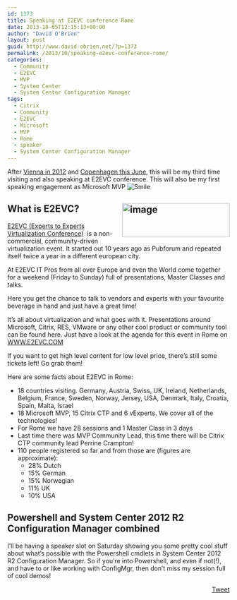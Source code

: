 ```yaml
---
id: 1373
title: Speaking at E2EVC conference Rome
date: 2013-10-05T12:15:13+00:00
author: "David O'Brien"
layout: post
guid: http://www.david-obrien.net/?p=1373
permalink: /2013/10/speaking-e2evc-conference-rome/
categories:
  - Community
  - E2EVC
  - MVP
  - System Center
  - System Center Configuration Manager
tags:
  - Citrix
  - Community
  - E2EVC
  - Microsoft
  - MVP
  - Rome
  - speaker
  - System Center Configuration Manager
---
```

After <a href="http://www.david-obrien.net/2012/05/27/im-at-e2evc-2012-in-vienna-live-feed-2/" onclick="_gaq.push(['_trackEvent', 'outbound-article', 'http://www.david-obrien.net/2012/05/27/im-at-e2evc-2012-in-vienna-live-feed-2/', 'Vienna in 2012']);" target="_blank">Vienna in 2012</a> and <a href="http://www.david-obrien.net/2013/05/27/live-from-e2evc-2013-copenhagen/" onclick="_gaq.push(['_trackEvent', 'outbound-article', 'http://www.david-obrien.net/2013/05/27/live-from-e2evc-2013-copenhagen/', 'Copenhagen this June']);" target="_blank">Copenhagen this June</a>, this will be my third time visiting and also speaking at E2EVC conference. This will also be my first speaking engagement as Microsoft MVP <img class="img-responsive wlEmoticon wlEmoticon-smile" style="border-style: none;" alt="Smile" src="http://www.david-obrien.net/wp-content/uploads/2013/10/wlEmoticon-smile.png" />

## What is E2EVC?<a href="http://www.david-obrien.net/wp-content/uploads/2013/10/image2.png" onclick="_gaq.push(['_trackEvent', 'outbound-article', 'http://www.david-obrien.net/wp-content/uploads/2013/10/image2.png', '']);" class="broken_link"><img style="background-image: none; float: right; padding-top: 0px; padding-left: 0px; display: inline; padding-right: 0px; border: 0px;" title="image" alt="image" src="http://www.david-obrien.net/wp-content/uploads/2013/10/image_thumb2.png" width="244" height="77" align="right" border="0" /></a>

<a href="http://www.e2evc.com" onclick="_gaq.push(['_trackEvent', 'outbound-article', 'http://www.e2evc.com', 'E2EVC (Experts to Experts Virtualization Conference)']);" target="_blank">E2EVC (Experts to Experts Virtualization Conference)</a>  is a non-commercial, community-driven virtualization event. It started out 10 years ago as Pubforum and repeated itself twice a year in a different european city.
  
At E2EVC IT Pros from all over Europe and even the World come together for a weekend (Friday to Sunday) full of presentations, Master Classes and talks.

Here you get the chance to talk to vendors and experts with your favourite beverage in hand and just have a great time!

It’s all about virtualization and what goes with it. Presentations around Microsoft, Citrix, RES, VMware or any other cool product or community tool can be found here. Just have a look at the agenda for this event in Rome on <a href="http://www.E2EVC.COM" onclick="_gaq.push(['_trackEvent', 'outbound-article', 'http://www.E2EVC.COM', 'WWW.E2EVC.COM']);" >WWW.E2EVC.COM</a>

If you want to get high level content for low level price, there’s still some tickets left! Go grab them!

Here are some facts about E2EVC in Rome:

  * 18 countries visiting. Germany, Austria, Swiss, UK, Ireland, Netherlands, Belgium, France, Sweden, Norway, Jersey, USA, Denmark, Italy, Croatia, Spain, Malta, Israel
  * 18 Microsoft MVP, 15 Citrix CTP and 6 vExperts. We cover all of the technologies!
  * For Rome we have 28 sessions and 1 Master Class in 3 days
  * Last time there was MVP Community Lead, this time there will be Citrix CTP community lead Perrine Crampton!
  * 110 people registered so far and from those are (figures are approximate): 
      * 28% Dutch
      * 15% German
      * 15% Norwegian
      * 11% UK
      * 10% USA

## Powershell and System Center 2012 R2 Configuration Manager combined

I’ll be having a speaker slot on Saturday showing you some pretty cool stuff about what’s possible with the Powershell cmdlets in System Center 2012 R2 Configuration Manager. So if you’re into Powershell, and even if not(!), and have to or like working with ConfigMgr, then don’t miss my session full of cool demos! 

<div style="float: right; margin-left: 10px;">
  <a href="https://twitter.com/share" onclick="_gaq.push(['_trackEvent', 'outbound-article', 'https://twitter.com/share', 'Tweet']);" class="twitter-share-button" data-hashtags="Citrix,Community,E2EVC,Microsoft,MVP,Rome,speaker,System+Center+Configuration+Manager" data-count="vertical" data-url="http://www.david-obrien.net/2013/10/speaking-e2evc-conference-rome/">Tweet</a>
</div>
